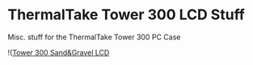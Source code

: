 # ThermalTake Tower 300 LCD Stuff
Misc. stuff for the ThermalTake Tower 300 PC Case

!([Tower 300 Sand&Gravel LCD](https://github.com/iotricity/Tower300LCD/tree/main/img/ThermalTakeTower300LCD.jpg)
